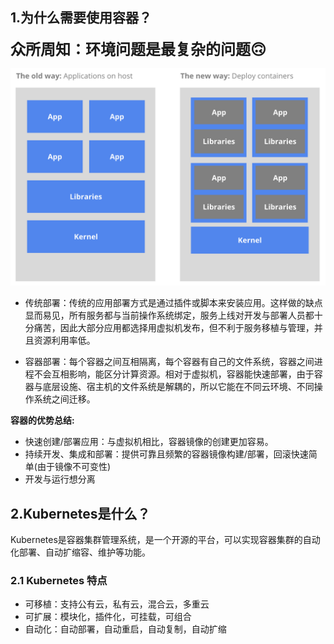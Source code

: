 ## 1.为什么需要使用容器？

**<font size=5>众所周知：环境问题是最复杂的问题🙃</font>**

![docker](../../../img/docker.png)
- 传统部署：传统的应用部署方式是通过插件或脚本来安装应用。这样做的缺点显而易见，所有服务都与当前操作系统绑定，服务上线对开发与部署人员都十分痛苦，因此大部分应用都选择用虚拟机发布，但不利于服务移植与管理，并且资源利用率低。

- 容器部署：每个容器之间互相隔离，每个容器有自己的文件系统，容器之间进程不会互相影响，能区分计算资源。相对于虚拟机，容器能快速部署，由于容器与底层设施、宿主机的文件系统是解耦的，所以它能在不同云环境、不同操作系统之间迁移。

**容器的优势总结:**
- 快速创建/部署应用：与虚拟机相比，容器镜像的创建更加容易。
- 持续开发、集成和部署：提供可靠且频繁的容器镜像构建/部署，回滚快速简单(由于镜像不可变性)
- 开发与运行想分离


## 2.Kubernetes是什么？
Kubernetes是容器集群管理系统，是一个开源的平台，可以实现容器集群的自动化部署、自动扩缩容、维护等功能。
  

### 2.1 Kubernetes 特点
- 可移植：支持公有云，私有云，混合云，多重云
- 可扩展：模块化，插件化，可挂载，可组合
- 自动化：自动部署，自动重启，自动复制，自动扩缩